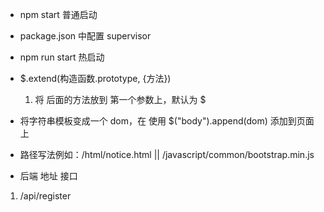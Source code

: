 * npm start
  普通启动

- package.json 中配置 supervisor

* npm run start 
 热启动


* $.extend(构造函数.prototype, {方法})
  1. 将 后面的方法放到 第一个参数上，默认为 $

* 将字符串模板变成一个 dom，在 使用 $("body").append(dom) 添加到页面上

* 路径写法例如：/html/notice.html || /javascript/common/bootstrap.min.js


- 后端 地址 接口
 1. /api/register